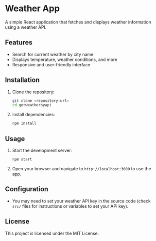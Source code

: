 # Weather App

A simple React application that fetches and displays weather information using a weather API.

## Features
- Search for current weather by city name
- Displays temperature, weather conditions, and more
- Responsive and user-friendly interface

## Installation

1. Clone the repository:
   ```bash
   git clone <repository-url>
   cd getweatherbyapi
   ```
2. Install dependencies:
   ```bash
   npm install
   ```

## Usage

1. Start the development server:
   ```bash
   npm start
   ```
2. Open your browser and navigate to `http://localhost:3000` to use the app.

## Configuration

- You may need to set your weather API key in the source code (check `src/` files for instructions or variables to set your API key).

## License

This project is licensed under the MIT License. 